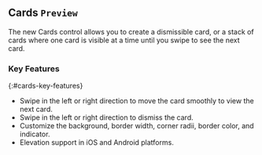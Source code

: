## Cards `Preview`

The new Cards control allows you to create a dismissible card, or a stack of cards where one card is visible at a time until you swipe to see the next card.
 
### Key Features
{:#cards-key-features}

* Swipe in the left or right direction to move the card smoothly to view the next card.
* Swipe in the left or right direction to dismiss the card.
* Customize the background, border width, corner radii, border color, and indicator.
* Elevation support in iOS and Android platforms.